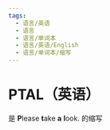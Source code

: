```yaml
---
tags:
  - 语言/英语
  - 语言
  - 语言/单词本
  - 语言/英语/English
  - 语言/单词本/缩写
---
```

# PTAL（英语）

是 **P**lease **t**ake **a** **l**ook. 的缩写